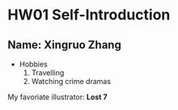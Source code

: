 # HW01 Self-Introduction
## Name: Xingruo Zhang

* Hobbies
  1. Travelling
  2. Watching crime dramas
  
My favoriate illustrator: **Lost 7**